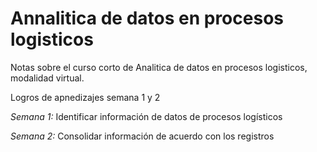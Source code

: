 # Annalitica de datos en procesos logisticos

Notas sobre el curso corto de Analitica de datos en procesos logisticos, modalidad virtual.

Logros de apnedizajes semana 1 y 2

*Semana 1:* Identificar información de datos de procesos logísticos

*Semana 2:* Consolidar información de acuerdo con los registros
